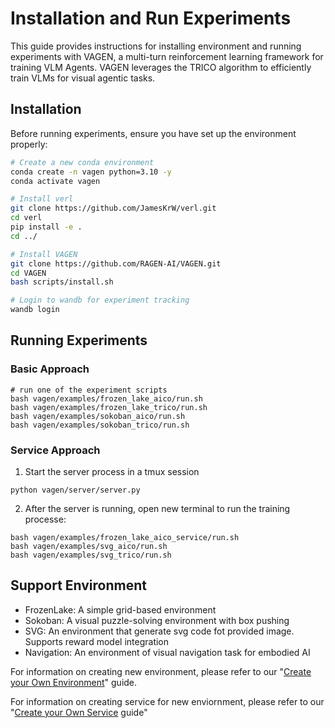 # Installation and Run Experiments

This guide provides instructions for installing environment and running experiments with VAGEN, a multi-turn reinforcement learning framework for training VLM Agents. VAGEN leverages the TRICO algorithm to efficiently train VLMs for visual agentic tasks.

## Installation

Before running experiments, ensure you have set up the environment properly:

```bash
# Create a new conda environment
conda create -n vagen python=3.10 -y
conda activate vagen

# Install verl
git clone https://github.com/JamesKrW/verl.git
cd verl
pip install -e .
cd ../

# Install VAGEN
git clone https://github.com/RAGEN-AI/VAGEN.git
cd VAGEN
bash scripts/install.sh

# Login to wandb for experiment tracking
wandb login
```

## Running Experiments

### Basic Approach
```
# run one of the experiment scripts
bash vagen/examples/frozen_lake_aico/run.sh  
bash vagen/examples/frozen_lake_trico/run.sh  
bash vagen/examples/sokoban_aico/run.sh 
bash vagen/examples/sokoban_trico/run.sh  
```

### Service Approach
1. Start the server process in a tmux session 
```
python vagen/server/server.py
```

2. After the server is running, open new terminal to run the training processe:
```
bash vagen/examples/frozen_lake_aico_service/run.sh
bash vagen/examples/svg_aico/run.sh
bash vagen/examples/svg_trico/run.sh
```

## Support Environment
- FrozenLake: A simple grid-based environment
- Sokoban: A visual puzzle-solving environment with box pushing
- SVG: An environment that generate svg code fot provided image. Supports reward model integration
- Navigation: An environment of visual navigation task for embodied AI

For information on creating new environment, please refer to our "[Create your Own Environment](envs/create-env.md)" guide.

For information on creating service for new enviornment, please refer to our "[Create your Own Service](envs/create-service.md) guide"
